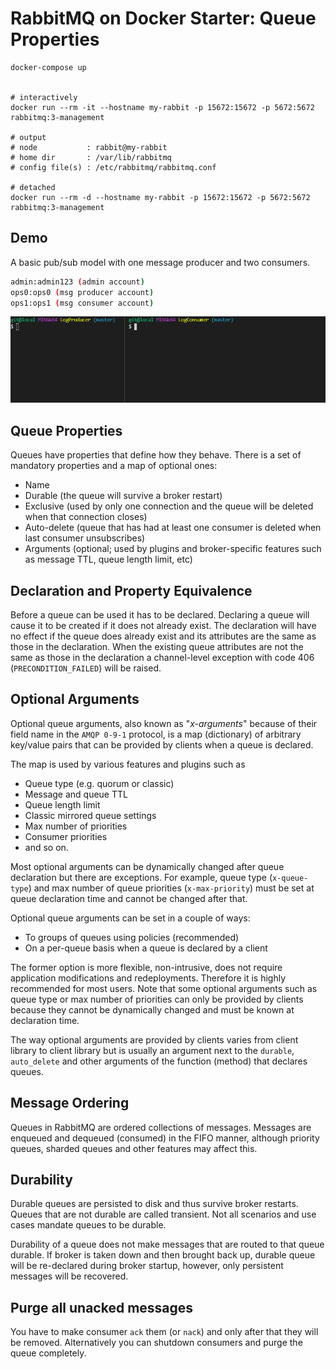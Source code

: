 # RabbitMQ on Docker Starter: Queue Properties

```Docker
docker-compose up


# interactively
docker run --rm -it --hostname my-rabbit -p 15672:15672 -p 5672:5672 rabbitmq:3-management

# output
# node           : rabbit@my-rabbit
# home dir       : /var/lib/rabbitmq
# config file(s) : /etc/rabbitmq/rabbitmq.conf

# detached
docker run --rm -d --hostname my-rabbit -p 15672:15672 -p 5672:5672 rabbitmq:3-management
```

## Demo

A basic pub/sub model with one message producer and two consumers.

```bash
admin:admin123 (admin account)
ops0:ops0 (msg producer account)
ops1:ops1 (msg consumer account)
```

![rabbitmq starter](./rabbitmq-starter.gif)

## Queue Properties

Queues have properties that define how they behave. There is a set of mandatory properties and a map of optional ones:

- Name
- Durable (the queue will survive a broker restart)
- Exclusive (used by only one connection and the queue will be deleted when that connection closes)
- Auto-delete (queue that has had at least one consumer is deleted when last consumer unsubscribes)
- Arguments (optional; used by plugins and broker-specific features such as message TTL, queue length limit, etc)

## Declaration and Property Equivalence

Before a queue can be used it has to be declared. Declaring a queue will cause it to be created if it does not already exist. The declaration will have no effect if the queue does already exist and its attributes are the same as those in the declaration. When the existing queue attributes are not the same as those in the declaration a channel-level exception with code 406 (`PRECONDITION_FAILED`) will be raised.

## Optional Arguments

Optional queue arguments, also known as "_x-arguments_" because of their field name in the `AMQP 0-9-1` protocol, is a map (dictionary) of arbitrary key/value pairs that can be provided by clients when a queue is declared.

The map is used by various features and plugins such as

- Queue type (e.g. quorum or classic)
- Message and queue TTL
- Queue length limit
- Classic mirrored queue settings
- Max number of priorities
- Consumer priorities
- and so on.

Most optional arguments can be dynamically changed after queue declaration but there are exceptions. For example, queue type (`x-queue-type`) and max number of queue priorities (`x-max-priority`) must be set at queue declaration time and cannot be changed after that.

Optional queue arguments can be set in a couple of ways:

- To groups of queues using policies (recommended)
- On a per-queue basis when a queue is declared by a client

The former option is more flexible, non-intrusive, does not require application modifications and redeployments. Therefore it is highly recommended for most users. Note that some optional arguments such as queue type or max number of priorities can only be provided by clients because they cannot be dynamically changed and must be known at declaration time.

The way optional arguments are provided by clients varies from client library to client library but is usually an argument next to the `durable`, `auto_delete` and other arguments of the function (method) that declares queues.

## Message Ordering

Queues in RabbitMQ are ordered collections of messages. Messages are enqueued and dequeued (consumed) in the FIFO manner, although priority queues, sharded queues and other features may affect this.

## Durability

Durable queues are persisted to disk and thus survive broker restarts. Queues that are not durable are called transient. Not all scenarios and use cases mandate queues to be durable.

Durability of a queue does not make messages that are routed to that queue durable. If broker is taken down and then brought back up, durable queue will be re-declared during broker startup, however, only persistent messages will be recovered.

## Purge all unacked messages

You have to make consumer `ack` them (or `nack`) and only after that they will be removed. Alternatively you can shutdown consumers and purge the queue completely.

